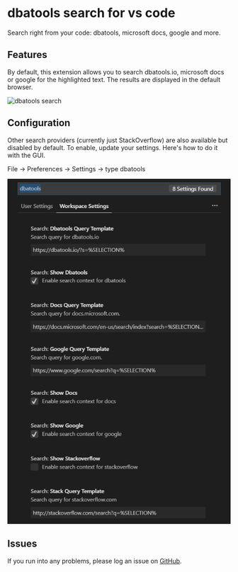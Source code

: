 # dbatools search for vs code

Search right from your code: dbatools, microsoft docs, google and more.

## Features

By default, this extension allows you to search dbatools.io, microsoft docs or google for the highlighted text. The results are displayed in the default browser.

![dbatools search](resources/search.gif)

## Configuration

Other search providers (currently just StackOverflow) are also available but disabled by default. To enable, update your settings. Here's how to do it with the GUI.

File -> Preferences -> Settings -> type dbatools

![dbatools search](resources/settings.gif)

## Issues
If you run into any problems, please log an issue on [GitHub](https://github.com/potatoqualitee/vscode-dbatools-search/issues).